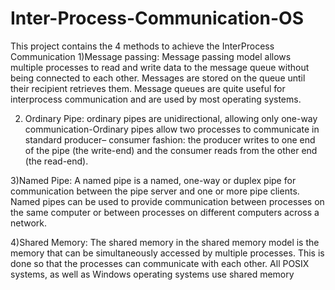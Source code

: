 # Inter-Process-Communication-OS
This project contains the 4 methods to achieve the InterProcess Communication
1)Message passing:
  Message passing model allows multiple processes to read and write data to the message queue without being connected to each other.
  Messages are stored on the queue until their recipient retrieves them. Message queues are quite useful for interprocess communication
  and are used by most operating systems.
 
2) Ordinary Pipe:
   ordinary pipes are unidirectional, allowing only one-way communication-Ordinary pipes allow two processes to communicate in standard
   producer– consumer fashion: the producer writes to one end of the pipe (the write-end) and the consumer reads from the other end (the read-end).
   
3)Named Pipe:
  A named pipe is a named, one-way or duplex pipe for communication between the pipe server and one or more pipe clients.
  Named pipes can be used to provide communication between processes on the same computer or between processes on different computers across a network.
  
4)Shared Memory:
  The shared memory in the shared memory model is the memory that can be simultaneously accessed by multiple processes. This is done so that the processes
  can communicate with each other. All POSIX systems, as well as Windows operating systems use shared memory
